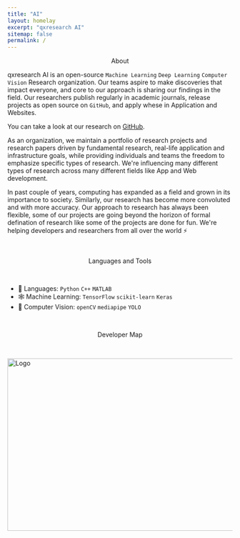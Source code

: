 ```yaml
---
title: "AI"
layout: homelay
excerpt: "qxresearch AI"
sitemap: false
permalink: /
---
```


<p align="center">
  About
</p>

qxresearch AI is an open-source `Machine Learning` `Deep Learning` `Computer Vision` Research organization. Our teams aspire to make discoveries that impact everyone, and core to our approach is sharing our findings in the field. Our researchers publish regularly in academic journals, release projects as open source on `GitHub`, and apply whese in Application and Websites.<br> 

You can take a look at our research on [GitHub](https://github.com/qxresearch).

As an organization, we maintain a portfolio of research projects and research papers driven by fundamental research, real-life application and infrastructure goals, while providing individuals and teams the freedom to emphasize specific types of research. We're influencing many different types of research across many different fields like App and Web development.

In past couple of years, computing has expanded as a field and grown in its importance to society. Similarly, our research has become more convoluted and with more accuracy. Our approach to research has always been flexible, some of our projects are going beyond the horizon of formal defination of research like some of the projects are done for fun. We're helping developers and researchers from all over the world ⚡

<br>

<p align="center">
  Languages and Tools
</p>

<br>

 * 📐 Languages: `Python` `C++` `MATLAB`
 * 🕸 Machine Learning: `TensorFlow` `scikit‑learn` `Keras`
 * 🚀 Computer Vision: `openCV` `mediapipe` `YOLO`

<br>

<p align="center">
  Developer Map
</p>

<br>

<p>
  <a href="https://github.com/orgs/qxresearch/people">
    <img src="https://raw.githubusercontent.com/qxresearch/qxresearch.github.io/main/images/Delete/map%20qx.png" alt="Logo" width="622" height="386">
  </a>
</p>

<br>
<br>

